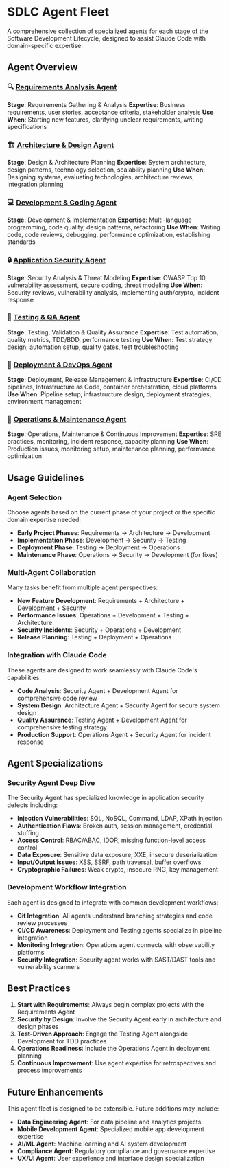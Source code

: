 # SDLC Agent Fleet

A comprehensive collection of specialized agents for each stage of the Software Development Lifecycle, designed to assist Claude Code with domain-specific expertise.

## Agent Overview

### 🔍 [Requirements Analysis Agent](./requirements_agent.md)
**Stage**: Requirements Gathering & Analysis
**Expertise**: Business requirements, user stories, acceptance criteria, stakeholder analysis
**Use When**: Starting new features, clarifying unclear requirements, writing specifications

### 🏗️ [Architecture & Design Agent](./architecture_agent.md)
**Stage**: Design & Architecture Planning
**Expertise**: System architecture, design patterns, technology selection, scalability planning
**Use When**: Designing systems, evaluating technologies, architecture reviews, integration planning

### 💻 [Development & Coding Agent](./development_agent.md)
**Stage**: Development & Implementation
**Expertise**: Multi-language programming, code quality, design patterns, refactoring
**Use When**: Writing code, code reviews, debugging, performance optimization, establishing standards

### 🔒 [Application Security Agent](./security_agent.md)
**Stage**: Security Analysis & Threat Modeling
**Expertise**: OWASP Top 10, vulnerability assessment, secure coding, threat modeling
**Use When**: Security reviews, vulnerability analysis, implementing auth/crypto, incident response

### 🧪 [Testing & QA Agent](./testing_agent.md)
**Stage**: Testing, Validation & Quality Assurance
**Expertise**: Test automation, quality metrics, TDD/BDD, performance testing
**Use When**: Test strategy design, automation setup, quality gates, test troubleshooting

### 🚀 [Deployment & DevOps Agent](./deployment_agent.md)
**Stage**: Deployment, Release Management & Infrastructure
**Expertise**: CI/CD pipelines, Infrastructure as Code, container orchestration, cloud platforms
**Use When**: Pipeline setup, infrastructure design, deployment strategies, environment management

### 🔧 [Operations & Maintenance Agent](./operations_agent.md)
**Stage**: Operations, Maintenance & Continuous Improvement
**Expertise**: SRE practices, monitoring, incident response, capacity planning
**Use When**: Production issues, monitoring setup, maintenance planning, performance optimization

## Usage Guidelines

### Agent Selection
Choose agents based on the current phase of your project or the specific domain expertise needed:

- **Early Project Phases**: Requirements → Architecture → Development
- **Implementation Phase**: Development → Security → Testing
- **Deployment Phase**: Testing → Deployment → Operations
- **Maintenance Phase**: Operations → Security → Development (for fixes)

### Multi-Agent Collaboration
Many tasks benefit from multiple agent perspectives:

- **New Feature Development**: Requirements + Architecture + Development + Security
- **Performance Issues**: Operations + Development + Testing + Architecture
- **Security Incidents**: Security + Operations + Development
- **Release Planning**: Testing + Deployment + Operations

### Integration with Claude Code
These agents are designed to work seamlessly with Claude Code's capabilities:

- **Code Analysis**: Security Agent + Development Agent for comprehensive code review
- **System Design**: Architecture Agent + Security Agent for secure system design
- **Quality Assurance**: Testing Agent + Development Agent for comprehensive testing strategy
- **Production Support**: Operations Agent + Security Agent for incident response

## Agent Specializations

### Security Agent Deep Dive
The Security Agent has specialized knowledge in application security defects including:

- **Injection Vulnerabilities**: SQL, NoSQL, Command, LDAP, XPath injection
- **Authentication Flaws**: Broken auth, session management, credential stuffing
- **Access Control**: RBAC/ABAC, IDOR, missing function-level access control
- **Data Exposure**: Sensitive data exposure, XXE, insecure deserialization
- **Input/Output Issues**: XSS, SSRF, path traversal, buffer overflows
- **Cryptographic Failures**: Weak crypto, insecure RNG, key management

### Development Workflow Integration
Each agent is designed to integrate with common development workflows:

- **Git Integration**: All agents understand branching strategies and code review processes
- **CI/CD Awareness**: Deployment and Testing agents specialize in pipeline integration
- **Monitoring Integration**: Operations agent connects with observability platforms
- **Security Integration**: Security agent works with SAST/DAST tools and vulnerability scanners

## Best Practices

1. **Start with Requirements**: Always begin complex projects with the Requirements Agent
2. **Security by Design**: Involve the Security Agent early in architecture and design phases
3. **Test-Driven Approach**: Engage the Testing Agent alongside Development for TDD practices
4. **Operations Readiness**: Include the Operations Agent in deployment planning
5. **Continuous Improvement**: Use agent expertise for retrospectives and process improvements

## Future Enhancements

This agent fleet is designed to be extensible. Future additions may include:

- **Data Engineering Agent**: For data pipeline and analytics projects
- **Mobile Development Agent**: Specialized mobile app development expertise
- **AI/ML Agent**: Machine learning and AI system development
- **Compliance Agent**: Regulatory compliance and governance expertise
- **UX/UI Agent**: User experience and interface design specialization
